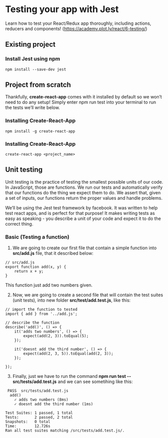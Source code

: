 # Testing your app with Jest

Learn how to test your React/Redux app thoroughly, including actions, reducers and components! (https://academy.plot.ly/react/6-testing/)

## Existing project
### Install Jest using npm
```
npm install --save-dev jest
```

## Project from scratch
Thankfully, **create-react-app** comes with it installed by default so we won’t need to do any setup! Simply enter npm run test into your terminal to run the tests we’ll write below.
### Installing Create-React-App
```
npm install -g create-react-app
```
### Installing Create-React-App
```
create-react-app <project_name>
```

## Unit testing
Unit testing is the practice of testing the smallest possible units of our code. In JavaScript, those are functions. We run our tests and automatically verify that our functions do the thing we expect them to do. We assert that, given a set of inputs, our functions return the proper values and handle problems.

We’ll be using the Jest test framework by facebook. It was written to help test react apps, and is perfect for that purpose! It makes writing tests as easy as speaking - you describe a unit of your code and expect it to do the correct thing.

### Basic (Testing a function)
1. We are going to create our first file that contain a simple function into **src/add.js** file, that it described below:
```
// src/add.js
export function add(x, y) {
    return x + y;
}
```
This function just add two numbers given.

2. Now, we are going to create a second file that will contain the test suites (unit tests), into new folder **src/test/add.test.js**, like this:
```
// import the function to tested
import { add } from '../add.js'; 

// describe the function
describe('add()', () => {
    it('adds two numbers', () => {
        expect(add(2, 3)).toEqual(5);
    });

    it('doesnt add the third number', () => {
        expect(add(2, 3, 5)).toEqual(add(2, 3));
    });

});
```

3. Finally, just we have to run the command **npm run test -- src/tests/add.test.js** and we can see sometihing like this:
```
 PASS  src/tests/add.test.js
  add()
    ✓ adds two numbers (8ms)
    ✓ doesnt add the third number (1ms)

Test Suites: 1 passed, 1 total
Tests:       2 passed, 2 total
Snapshots:   0 total
Time:        12.726s
Ran all test suites matching /src/tests/add.test.js/.

```